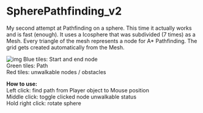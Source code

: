 # SpherePathfinding_v2
My second attempt at Pathfinding on a sphere. This time it actually works and is fast (enough).
It uses a Icosphere that was subdivided (7 times) as a Mesh.
Every triangle of the mesh represents a node for A* Pathfinding. The grid gets created automatically from the Mesh.

![img](https://i.imgur.com/OOou7Sz.png)
Blue tiles: Start and end node  
Green tiles: Path  
Red tiles: unwalkable nodes / obstacles  

<b> How to use: </b>    
Left click: find path from Player object to Mouse position  
Middle click: toggle clicked node unwalkable status  
Hold right click: rotate sphere  
